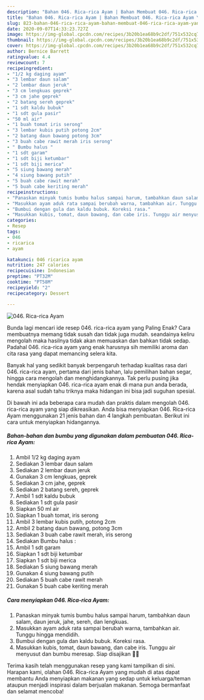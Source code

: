 ```yaml
---
description: "Bahan 046. Rica-rica Ayam | Bahan Membuat 046. Rica-rica Ayam Yang Menggugah Selera"
title: "Bahan 046. Rica-rica Ayam | Bahan Membuat 046. Rica-rica Ayam Yang Menggugah Selera"
slug: 823-bahan-046-rica-rica-ayam-bahan-membuat-046-rica-rica-ayam-yang-menggugah-selera
date: 2020-09-07T14:33:23.727Z
image: https://img-global.cpcdn.com/recipes/3b20b1ea68b9c2df/751x532cq70/046-rica-rica-ayam-foto-resep-utama.jpg
thumbnail: https://img-global.cpcdn.com/recipes/3b20b1ea68b9c2df/751x532cq70/046-rica-rica-ayam-foto-resep-utama.jpg
cover: https://img-global.cpcdn.com/recipes/3b20b1ea68b9c2df/751x532cq70/046-rica-rica-ayam-foto-resep-utama.jpg
author: Bernice Barrett
ratingvalue: 4.4
reviewcount: 7
recipeingredient:
- "1/2 kg daging ayam"
- "3 lembar daun salam"
- "2 lembar daun jeruk"
- "3 cm lengkuas geprek"
- "3 cm jahe geprek"
- "2 batang sereh geprek"
- "1 sdt kaldu bubuk"
- "1 sdt gula pasir"
- "50 ml air"
- "1 buah tomat iris serong"
- "3 lembar kubis putih potong 2cm"
- "2 batang daun bawang potong 3cm"
- "3 buah cabe rawit merah iris serong"
- " Bumbu halus "
- "1 sdt garam"
- "1 sdt biji ketumbar"
- "1 sdt biji merica"
- "5 siung bawang merah"
- "4 siung bawang putih"
- "5 buah cabe rawit merah"
- "5 buah cabe keriting merah"
recipeinstructions:
- "Panaskan minyak tumis bumbu halus sampai harum, tambahkan daun salam, daun jeruk, jahe, sereh, dan lengkuas."
- "Masukkan ayam aduk rata sampai berubah warna, tambahkan air. Tunggu hingga mendidih."
- "Bumbui dengan gula dan kaldu bubuk. Koreksi rasa."
- "Masukkan kubis, tomat, daun bawang, dan cabe iris. Tunggu air menyusut dan bumbu meresap. Siap disajikan 🥘🍗"
categories:
- Resep
tags:
- 046
- ricarica
- ayam

katakunci: 046 ricarica ayam 
nutrition: 247 calories
recipecuisine: Indonesian
preptime: "PT32M"
cooktime: "PT58M"
recipeyield: "2"
recipecategory: Dessert

---
```



![046. Rica-rica Ayam](https://img-global.cpcdn.com/recipes/3b20b1ea68b9c2df/751x532cq70/046-rica-rica-ayam-foto-resep-utama.jpg)

Bunda lagi mencari ide resep 046. rica-rica ayam yang Paling Enak? Cara membuatnya memang tidak susah dan tidak juga mudah. seandainya keliru mengolah maka hasilnya tidak akan memuaskan dan bahkan tidak sedap. Padahal 046. rica-rica ayam yang enak harusnya sih memiliki aroma dan cita rasa yang dapat memancing selera kita.

Banyak hal yang sedikit banyak berpengaruh terhadap kualitas rasa dari 046. rica-rica ayam, pertama dari jenis bahan, lalu pemilihan bahan segar, hingga cara mengolah dan menghidangkannya. Tak perlu pusing jika hendak menyiapkan 046. rica-rica ayam enak di mana pun anda berada, karena asal sudah tahu triknya maka hidangan ini bisa jadi suguhan spesial.




Di bawah ini ada beberapa cara mudah dan praktis dalam mengolah 046. rica-rica ayam yang siap dikreasikan. Anda bisa menyiapkan 046. Rica-rica Ayam menggunakan 21 jenis bahan dan 4 langkah pembuatan. Berikut ini cara untuk menyiapkan hidangannya.

<!--inarticleads1-->

##### Bahan-bahan dan bumbu yang digunakan dalam pembuatan 046. Rica-rica Ayam:

1. Ambil 1/2 kg daging ayam
1. Sediakan 3 lembar daun salam
1. Sediakan 2 lembar daun jeruk
1. Gunakan 3 cm lengkuas, geprek
1. Sediakan 3 cm jahe, geprek
1. Sediakan 2 batang sereh, geprek
1. Ambil 1 sdt kaldu bubuk
1. Sediakan 1 sdt gula pasir
1. Siapkan 50 ml air
1. Siapkan 1 buah tomat, iris serong
1. Ambil 3 lembar kubis putih, potong 2cm
1. Ambil 2 batang daun bawang, potong 3cm
1. Sediakan 3 buah cabe rawit merah, iris serong
1. Sediakan  Bumbu halus :
1. Ambil 1 sdt garam
1. Siapkan 1 sdt biji ketumbar
1. Siapkan 1 sdt biji merica
1. Sediakan 5 siung bawang merah
1. Gunakan 4 siung bawang putih
1. Sediakan 5 buah cabe rawit merah
1. Gunakan 5 buah cabe keriting merah




<!--inarticleads2-->

##### Cara menyiapkan 046. Rica-rica Ayam:

1. Panaskan minyak tumis bumbu halus sampai harum, tambahkan daun salam, daun jeruk, jahe, sereh, dan lengkuas.
1. Masukkan ayam aduk rata sampai berubah warna, tambahkan air. Tunggu hingga mendidih.
1. Bumbui dengan gula dan kaldu bubuk. Koreksi rasa.
1. Masukkan kubis, tomat, daun bawang, dan cabe iris. Tunggu air menyusut dan bumbu meresap. Siap disajikan 🥘🍗




Terima kasih telah menggunakan resep yang kami tampilkan di sini. Harapan kami, olahan 046. Rica-rica Ayam yang mudah di atas dapat membantu Anda menyiapkan makanan yang sedap untuk keluarga/teman ataupun menjadi inspirasi dalam berjualan makanan. Semoga bermanfaat dan selamat mencoba!
